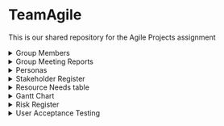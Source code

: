 # TeamAgile
This is our shared repository for the Agile Projects assignment 

<details>
  <summary>Group Members</summary>

* Russell Ruru
* Cole Yuile
* Lilia Karl 
</details>


<details>
  <summary>Group Meeting Reports</summary>

# Practical Project - Iteration 1 
## Group Meeting Report 1
### Notice of Meeting and Agenda

**Date:** 21/02/2022
**Time:** 10am
**Location:** EIT Campus

---
**Sponsor:** Ian Allan
**Name of Group:** Team Agile
**Group Lead:** Russell Ruru
**Note taker:** Leon White
**Attendees:** Leon White, Lilia Karl, Russell Ruru
**Absent:** N.A.
**Please bring:** Laptop
**Agenda items:** 
1. Familiarize ourselves with the Agile Project
2. Complete Stakeholder Register
3. Communication plan

---
### Minutes
---
**Agenda Item 1:** Familiarize ourselves with the Agile Project
**Presenter:** Lilia Karl

**Discussion:**
Introduction, detailed guidelines, project assignment tasks, iteration 1. 

**Conclusions:**
All group members need to make a good academic effort or our individual marks will go down.

**Action items:**
* Review success criterion (Rubric)
	* **Person responsible:** All group members
		* **Deadline:** 23.02.2022

* Enter assignment dates to all our personal diaries
	* **Person responsible:** All group members
		* **Deadline:** 23.02.2022

* Set agenda item
	* **Person responsible:** Lilia Karl
		* **Deadline:** 24.02.2022
---
**Agenda Item 2:** Complete Stakeholder Register
**Presenter:** Leon White

**Discussion:** 
Having a Stakeholder register is important and we will use the time of this meeting to complete a stakeholder register.

**Conclusions:**
We need to continually update the Stakeholder register.

**Action items:**
* Review Stakeholder register for the next meeting
	* **Person responsible:** All group members
		* **Deadline:** 24.02.2022
---
**Agenda Item 3:** Communication plan
**Presenter:** Russell Ruru

**Discussion:** 
Agree how to communicate between group members.

**Conclusions:**
We will use our own group in Microsoft teams because ‘chat’ function limited.

**Action items:**
* Create Microsoft Team group 
	* **Person responsible:** Ian Allen 
		* **Deadline:** 21.02.2022

* Practice meeting
	* **Person responsible:** All group members
		*  **Deadline:** 21.02.2022

* Practice uploading and editing a file
	* **Person responsible:** All group members
		*  **Deadline:** 21.02.2022

* Ensure group chat works
	* **Person responsible:** All group members
		*  **Deadline:** 21.02.2022
---
### Other Information 
---
**Resources:**
ITPMS5.240 Agile projects – Practical, Example Stakeholder Register, Microsoft Teams

**Date of next meeting:**
07.03.2022

# Practical Project - Iteration 1 
## Group Meeting Report 2
### Notice of Meeting and Agenda

**Date:** 07/03/2022
**Time:** 11.26
**Location:** EIT Campus

---
**Sponsor:** Ian Allan
**Name of Group:** Team Agile
**Group Lead:** Russell Ruru
**Note taker:** Lilia Karl
**Attendees:** Lilia Karl, Russell Ruru
**Absent:** Leon White - no longer in group. 
**Please bring:** Laptop
**Agenda items:** 
1. Review last week's minutes
2. Review Stakeholder Register
3. Develop personas

---
### Minutes
---
**Agenda Item 1:** Review last week's minutes
**Presenter:** Lilia Karl

**Discussion:**
Overall review of last meeting.

**Conclusions:**
We were able to meet the goals set in last meeting.

**Action items:**
* Review success criterion (Rubric)
	* **Person responsible:** All group members
		* **Deadline:** 07.03.2022

* Set next week's agenda item
	* **Person responsible:** Lilia Karl
		* **Deadline:** 09.02.2022
---
**Agenda Item 2:** Review Stakeholder Register
**Presenter:** Lilia Karl

**Discussion:** 
Need to update Stakeholder Register to match the project for the e-commerce website for Mushrooms by the Sea.

**Conclusions:**
Updated the Stakeholder register to include business owner Sean Smith.

**Action items:**
* Update Stakeholder register for the next meeting
	* **Person responsible:** Lilia Karl
		* **Deadline:** 07.03.2022

* Add "document control" to Stakeholder register
	*  **Person Responsible:** Russell Ruru
		*  **Deadline:** 10.03.2022
---
**Agenda Item 3:** Develop personas
**Presenter:** Russell Ruru

**Discussion:** 
Agree how to split and develop personas.

**Conclusions:**
We started to work on personas, two each member. 

**Action items:**
* Work on persona 1 - website administrator / owner 
	* **Person responsible:** Lilia Karl 
		* **Deadline:** 07.03.2022

* Work on persona 2 - tech-savvy health-conscious online customer 
	* **Person responsible:** Lilia Karl 
		* **Deadline:** 07.03.2022

* Work on persona 3 - older user
	* **Person responsible:** Russell Ruru
		* **Deadline:** 07.03.2022

* Work on persona 4 - commercial buyer
	* **Person responsible:** Russell Ruru
		* **Deadline:** 07.03.2022
---
### Other Information 
---
**Resources:**
Refer to Personas Power Point Document Slide 40

**Date of next meeting:**
XX.XX.2022


> # Practical Project - Iteration 1 
## Group Meeting Report 3
### Notice of Meeting and Agenda

**Date:** 16/03/2022
**Time:** 11.26
**Location:** EIT Campus

---
**Sponsor:** Ian Allan
**Name of Group:** Team Agile
**Group Lead:** Russell Ruru
**Note taker:** Lilia Karl
**Attendees:** Lilia Karl, Russell Ruru
**Absent:** Cole Yuile  
**Please bring:** Laptop
**Agenda items:** 
1. Review group progress
2. Iteration 1 Report 
3. Arrange future meetings 

---
### Minutes
---
**Agenda Item 1:** Review group progress
**Presenter:** Russel Ruru

**Discussion:**
Overall review of what we have done so far and what needs to be done 

**Conclusions:**
We needed to meet Wednesday and, if possible on Friday

**Action items:**
* Review Success Criterion (Rubric)
	* **Person responsible:** All group members
		* **Deadline:** 14.03.2022

* Set next week's agenda item
	* **Person responsible:** Lilia Karl
		* **Deadline:** 14.03.2022
---
**Agenda Item 2:** Iteration 1 Report
**Presenter:** Lilia Karl

**Discussion:** 
Need to write the group report for Iteration 1. We have already had a group brainstorm through sharing files on teams.
**Conclusions:**
We will use the time on class to finalize the report.
**Action items:**
* Write the report draft 
	* **Person responsible:** Lilia Karl, Russel Ruru
		* **Deadline:** 14.03.2022

* Write final document 
	*  **Person Responsible:** Lilia Karl
		*  **Deadline:** 15.03.2022
---
**Agenda Item 3:** Arrange future meeting
**Presenter:** Russell Ruru

**Discussion:** 
Agree when it's best to meet next.

**Conclusions:**
We will meet and work together on Wednesday and possibly on Friday.

**Action items:**
* Set next meeting
	* **Person responsible:** All members  
		* **Deadline:** 15.03.2022

* Set agenda for next meeting 
	* **Person responsible:** Lilia Karl 
		* **Deadline:** 15.03.2022

* Work on persona 4 - commercial buyer
	* **Person responsible:** Russell Ruru
		* **Deadline:** 07.03.2022
---
### Other Information 
---
**Resources:**
Refer to Personas Power Point Document Slide 40

**Date of next meeting:**
16.03.2022

> # Practical Project - Iteration 2
## Group Meeting Report 4
### Notice of Meeting and Agenda

**Date:** 16/03/2022
**Time:** 10am
**Location:** EIT Tarawhiti

---
**Sponsor:** Ian Allan
**Name of Group:** Team Agile
**Group Lead:** N/A
**Note taker:** Lilia Karl
**Attendees:** Lilia Karl, Russell Ruru, Cole Yuile
**Absent:** N/A
**Please bring:** Laptop
**Agenda items:** 
1. Review last week's minutes
2. Review personas
3. Arrange future meeting

---
### Minutes
---
**Agenda Item 1:** Review last week's minutes
**Presenter:** Russel Ruru

**Discussion:**
Checked where we were up with the assignment, and if we had met all the goals for last week.

**Conclusions:**
We need to finish personas, including markdown files. There are other markdown files that need to be added (Group Meeting Report markdown files).

**Action items:**
* Review last week's minutes
	* **Person responsible:** All group members
		* **Deadline:** 16.03.2022
---
**Agenda Item 2:** Review personas
**Presenter:** Lilia Karl

**Discussion:** 
Need to review personas as a group that we developed individually. Decide which ones we are keeping.

**Conclusions:**
 We will use all four personas. We have changed format on them, so they look similar. We have fine-tuned content

**Action items:**
* Review personas – one by one
	* **Person responsible:** All members
		* **Deadline:** 16.03.2022

* Save changes and update files
	*  **Person Responsible:** Cole Yuile
		*  **Deadline:** 16.03.2022

* Convert persona files to markdown
	*  **Person Responsible:** Russell Ruru
		* **Dateline:** 18.03.2022
---
**Agenda Item 3:** Arrange future meeting
**Presenter:** Russell Ruru

**Discussion:** 
Agree when it's best to meet next.

**Conclusions:**
We will meet on Friday to start on Iteration 2.

**Action items:**
* Set next meeting
	* **Person responsible:** All members  
		* **Deadline:** 16.03.2022

* Set agenda for next meeting 
	* **Person responsible:** Lilia Karl 
		* **Deadline:** 17.03.2022
---
### Other Information 
---
**Resources:**
Refer to Personas Power Point Document Slide 40

**Date of next meeting:**
18.03.2022

> # Practical Project - Iteration 2
## Group Meeting Report 5
### Notice of Meeting and Agenda

**Date:** 18/03/2022
**Time:** 1pm
**Location:** EIT Campus Library

---
**Sponsor:** Ian Allan
**Name of Group:** Team Agile
**Group Lead:** N/A
**Note taker:** Lilia Karl
**Attendees:** Lilia Karl, Russell Ruru, Cole Yuile
**Absent:** N/A
**Please bring:** Laptop
**Agenda items:** 
1. Review project progress
2. Start on Iteration 2
3. Set next meeting date and agenda

---
### Minutes
---
**Agenda Item 1:** Review project progress
**Presenter:** Russel Ruru

**Discussion:**
Check whether we are up to date with assignment: complete GMRs (including markdown files); persona’s markdown files.

**Conclusions:**
Once we have a live link to persona’s files, we will add that to markdown file.

**Action items:**
* Update persona links
	* **Person responsible:** Russell Ruru
		* **Deadline:** 22.03.2022

**Action items:**
* Finish GMR markdown files
	*	**Person responsible:** Lilia Karl
		*	**Deadline:** 20.03.2022


**Action items:**
* Update Stakeholder Register
	*	**Person responsible:** Cole Yuile
		*	**Deadline:** 18.03.2022
---
**Agenda Item 2:** Start on Iteration 2
**Presenter:** Cole Yuile

**Discussion:** 
Need to start on Iteration 2 because there will be no time in class to work on this part of the project. Familiarise ourselves with the tasks. Task / responsibilities allocation.

**Conclusions:**
We had an introduction to Iteration 2 by reading the guidelines and looking at the template files. We will not allocate tasks yet. 

**Action items:**
* Read guidelines
	* **Person responsible:** All members
		* **Deadline:** 18.03.2022

* Read resources 
	*  **Person Responsible:** All members
		*  **Deadline:** 18.03.2022
---
**Agenda Item 3:** Set next meeting date and agenda
**Presenter:** N/A

**Discussion:** 
Agree when it is best to meet next, according to member’s timetables and project workload. Agree on next meeting’s agenda.

**Conclusions:**
We will discuss next week when we will meet next.

**Action items:**
* Set next meeting
	* **Person responsible:** All members  
		* **Deadline:** 27.03.2022

---
### Other Information 
---
#### Resources:

EIT online – Assessment's tab: Iteration 2 guidelines

**Date of next meeting:**
T.B.C.

> > # Practical Project - Iteration 2
## Group Meeting Report 6
### Notice of Meeting and Agenda

**Date:** 06/04/2022
**Time:** 10:00 AM
**Location:** EIT Campus

---
**Sponsor:** Ian Allan
**Name of Group:** Team Agile
**Group Lead:** N/A
**Note taker:** 
**Attendees:** Lilia Karl
**Absent:** Cole Yuile, Russel Ruru  
**Please bring:** Laptop
**Agenda items:** 
1. Iteration 2 task assignment
2. Iteration 2 report
3. Next meeting

---
### Minutes
---
**Agenda Item 1:** Iteration 2 task assignment 
**Presenter:** Lilia

**Discussion:**
Review Iteration 2 tasks. This meeting was supposed to happen the day of the Lab on Weds 6/4/2022, but 2 of us were absent. (RR)

**Conclusions:**
We need to break down tasks for Iteration 2 and assign them to each member.

We appreciate that Lilia was unable to discuss the Iteration task on her own (RR)

Lilia had already uploaded a Gant chart and breakdown, progress of completed Iteration 1 Tasks and progress of Iteration 2 Tasks so far. (RR)

**Action items:**
* Lilia shared and uploaded a Gant chart to Teams.
	* **Person responsible:** Lilia
		* **Deadline:** 

* Lilia’s chart added to markdown folder
	* **Person responsible:** Russel
		* **Deadline:** 
---
**Agenda Item 2:** Iteration 2 report
**Presenter:** Lilia Karl

**Discussion:** 
Report on Iteration 2 due next week. Lilia and Russell only talked briefly about a group meeting (RR)
**Conclusions:**
Lilia was unable to discuss completion of Iteration 2 tasks and report on her own.
**Action items:**
* Group focused on completing Lab 4 session
	* **Person responsible:**Cole Yuile, Russel Ruru
		* **Deadline:**


---
**Agenda Item 3:** Next Meeting
**Presenter:** Russell Ruru

**Discussion:** 
We briefly discussed another group meeting, to discuss the same 3 Agenda items.

**Conclusions:**
Another meeting was set.

**Action items:**
* Set meeting on Teams online.
	* **Person responsible:** Russel and Lilia 
		* **Deadline:** 


---
### Other Information 
---
**Resources:**
Date of next meeting: Friday 8/04/2022 1pm

**Date of next meeting:**
08.04.2022 1pm

> > # Practical Project - Iteration 2
## Group Meeting Report 7
### Notice of Meeting and Agenda

**Date:** 06/04/2022
**Time:** 10:00 AM
**Location:** EIT Campus

---
**Sponsor:** Ian Allan
**Name of Group:** Team Agile
**Group Lead:** N/A
**Note taker:** 
**Attendees:** Russell Ruru, Cole Yuile
**Absent:** Lilia Karl 
**Please bring:** Laptop
**Agenda items:** 
1. Iteration 2 task assignment
2. Iteration 2 report
3. Next meeting

---
### Minutes
---
**Agenda Item 1:** Iteration 2 task assignment 
**Presenter:** Russell 

**Discussion:**
Review Iteration 2 tasks. We discussed what tasks we needed to complete as a group or individually, from the resource and Gant chart assignments.

**Conclusions:**
Both of us were unsure about both these assignments

**Action items:**
* Completing his lab 4 tasks
	* **Person responsible:** Cole
		* **Deadline:** 

* Finished lab 4 task
	* **Person responsible:** Russel
		* **Deadline:** 
---
**Agenda Item 2:** Iteration 2 report
**Presenter:** Lilia Karl

**Discussion:** 
Report on Iteration 2 due next week. 
More detail about the resource and Gant chart assignment is needed, so we can complete the group report.
**Conclusions:**
We will have to clarify or get feedback and information  from the Sponsor on Monday 11/04/2022
**Action items:**
* Get more information
	* **Person responsible:** Cole Yuile, Russel Ruru
		* **Deadline:**
* Discuss resource and Gantt chart
	* **Person responsible:** Group
		* **Deadline:**


---
**Agenda Item 3:** Next Meeting
**Presenter:** Russell Ruru

**Discussion:** 
TBD on Monday 11/04/2022

**Conclusions:**
Meet on campus next week

**Action items:**
* Discuss group work with sponsor 
	* **Person responsible:** Group
		* **Deadline:** 

**Agenda items to discuss:**
1. Resource Report
2. Gantt chart report
3. Iteration 2 group report 


---
### Other Information 
---
**Resources:**
Date of next meeting: Monday  11/04/2022.  Due to assignment report due this week.

**Date of next meeting:**
11.04.2022
</details>



<details>
  <summary>Personas</summary>

![](https://github.com/LiliaKa/TeamAgile/blob/347f1eae99e45979a13a5b224481b7f78c083877/MushySean.png)
![](https://github.com/LiliaKa/TeamAgile/blob/347f1eae99e45979a13a5b224481b7f78c083877/RonalMac.png)
![](https://github.com/LiliaKa/TeamAgile/blob/347f1eae99e45979a13a5b224481b7f78c083877/SamFox.png)
![](https://github.com/LiliaKa/TeamAgile/blob/347f1eae99e45979a13a5b224481b7f78c083877/YogiMaggie.png)
</details>


<details>
  <summary>Stakeholder Register</summary>

|Stakeholder Name                |   Title                       |Role                         | Power (H/L) | Interest (H/L) | Responsibilities | Communication |
|----------------|-------------------------------|-----------------------------|-----------|-----|-------|----|
|Sean Smith|Business Owner            |Website Administrator            | H | H | | Weekly Via Email |
|Ian Allen          |            |Sponsor    | H| H| |Weekly Via Email|
|     Kelly Slater     |CEO| -  | H |H||Fortnightly Meetings|
|Leon White | Security Analyst | Project Management | H| H| Backlog Management| Daily Via Emails and Meetings|
|Russel Ruru | Senior Developer | Website Developer | L | H| Security Certificates and Programming| 
|Lilia Karl | Junior Developer | Assistant Developer | L | L| - |
Tom Carroll| Accountant | - | L | L| Manage Supply and Cashflow|

## Document Control
|     Version           | Date                        |            Modification            | Notes
|----------------|-------------------------------|-----------------------------|---|
|Stakeholder Register 1.1|     22/02/2022    |           |First Draft|
|   Stakeholder Register 1.2       |  23/02/2022          |  More Actors Added          |
|   Stakeholder Register 2       |7/03/2022|Business Owner Updated | Includes Website Administrator Role|
</details>


<details>
  <summary>Resource Needs table</summary>

| **Task Code** | **Deliverable Description** | **Resource Name** | **Amount of Resource Required** | **Cost** | |
| --- | --- | --- | --- | --- | --- |
| **1.0** | **Iteration 1 – Planning and Design** | | | |
| 1.1 | Planning – prepare meeting  | Team members meeting | 2 hours  | 2x(30$x3) = 180$   |
| 1.2 | Hardware – applicable to entire project  | Laptop | 3 laptops  | 3x1000$ = 3000$  |
| 1.3 | Software – applicable to entire project  | Office 365 – MS Teams | 3-month subscription x5 users | From 3x(5x9.10$) = 136.50$ (tax not included) |
| 1.4 | Stakeholder Register | Team members meeting (workshop)  | 1 hour | 30$x3 = 90$ |
| 1.5 | Persona Developing | Team members meeting (workshop)  | 2 hours | 2x(30$x3) = 180$   |
| 1.6 | Persona Testing | Team members meeting (workshop)  | 1 hour | 30$x3 = 90$ |
| 1.7 | Markdown files | Team members meeting (workshop)  | 1 hour | 30$x3 = 90$ |
| 1.8 | Iteration 1 Report | Team members meeting (workshop) + uploading file | 1 hour | 30$x3 = 90$ |
| **Sub-Total** | | | | **3856.50 NZ$** |
| **2.0** | **Iteration 2 – Implementation** | | | |
| 2.1 | Planning – prepare meeting  | Team members meeting | 2 hours  | 2x(30$x3) = 180$   |
| 2.2 | ALL documents converted into Markdown files | Team members meeting (workshop)  | 4 hours | 90$x4 = 360$ |
| 2.3 | Resource Needs Report | Team members meeting | 2 hours  | 90$x2 = 180$ |
| 2.4 | Gant Chart | Team members meeting | 2 hours  | 90$x2 = 180$ |
| 2.5 | Progress Report | Team members meeting (workshop) | 1 hour | 90$ |
| 2.6 | Markdown documents to GitHub | Team members meeting | | |
| 2.7 | Design an ecommerce mobile app  | Team members meeting (workshop)  | 40 hours  | 40x(30$x3) = 3600$   |
| 2.8 | Software | Adobe Suite | 3-month subscription x3 users | 3x(79$x3) = 711$ |
| 2.9 | Software | GitHub | $40per user/yearfor the first 12 months\* | 3x $40 = $120 |
| **Sub-Total** | | | | **5,421 NZ$** |
| **4.0** | **Iteration 3 – Implementation and MVP** | | | |
| 4.1 | Planning – Prepare meeting | Team members meeting | 2 Hours | 2x(30$x3) = 180$ |
| 4.2 | All documents converted into Markdown files | Team members meeting (workshop) | 4 Hours | 90$x4 = 360$ |
| 4.3 | Resource needs Report | Team members meeting | 2 Hours | 90$x2 = 180$ |
| 4.4 | Gantt Chart | Team members meeting | 2 Hours | 90$x2 = 180$ |
| 4.5 | Progress Report | Team members meeting (workshop) | 1 Hour | 90$ |
| 4.6 | Risk Register | Team members meeting | 2 Hours | 90$x2 = 180$ |
| 4.7 | User Acceptance Test Results | Team members meeting (workshop | 3 Hours | 90$x3 = 270$ |
| 4.8 | Create static website |  Github |  4 Hours | 90$x4 = 360$ |
| **Sub-Total** | | | | **1800 NZ$** |
| 4.0 | **Final Handover** | | | |
| 4.1 | Stakeholder Register | Team members already reviewed | Done | |
| 4.2 | Website Hosting | Team members review | 1 Hour | 90$ |
| 4.3 | Domain Name | | | |
| 4.4 | Gantt Chart | Team members review | 1 Hour | 90$ |
| 4.5 | Personas | Team members already reviewed | Done | |
| 4.6 | Risk Register | Team members review | 1 Hour | 90$ |
| 4.7 | Group Meeting Reports | Team members review | 1 Hour | 90$ |
| 4.8 | User Acceptance test results | Team members review | 1 Hour | 90$ |
| **Sub-Total** | | | | **450 NZ$** |
| **TOTAL** | | | | **11,527 NZ$** |
| --- | --- | --- | --- | --- | --- |
</details>

<details>
	<summary>Gantt Chart</summary>
	
[Gantt Chart file](https://view.officeapps.live.com/op/view.aspx?src=https%3A%2F%2Fraw.githubusercontent.com%2FLiliaKa%2FTeamAgile%2Fmain%2FGITRepo-Documents%2FGantt%2520Chart%2520-%2520v3.xlsx&wdOrigin=BROWSELINK)
</details>

<details>
  <summary>Risk Register</summary>

| **ID** | **Date raised** | **Risk description** | **Likelihood of the risk occurring** | **Impact if the risk occurs** | **Severity** _Rating based on impact &amp; likelihood._ |  **Owner** _Person who will manage the risk._ |  **Mitigation action** _Actions to mitigate the risk e.g. reduce the likelihood._ | **Status** | **Useful resources** |
| --- | --- | --- | --- | --- | --- | --- | --- | --- | --- |
| 1 | [03-06-2021] | Project purpose and need is not well-defined. | Medium | High | High | Project Sponsor | Complete a business case if not already provided and ensure purpose is well defined on Project Charter and PID. | Open
| 2 | [15-03-2022] | Multiple channels of communication between team members are allowing for miscommunication and misunderstandings. | Medium | High | High | Team Members | Use one channel in MS Teams to communicate (&quot;General&quot;) instead of the chat function. | Closed |
 | 3 | [04-03-2022] | Group members may need to isolate due to Covid-19. | High | Medium | High | Team Members | Ensure that group members can access MS Teams while isolating at home. Plan for meetings to be online. | Open |
| 4 | [10-04-2022] | Aspects of the project are taking longer than expected to be completed. | Medium | Medium | Medium | Team Members | Improve communication between team members. Delegate responsibilities realistically. Ensure everyone completes tasks that have been trusted upon them. | Open |
| 5 | [10-04-2022] | Feature non completion by deadline – time spent on low priority tasks is reducing time available to work on the feature. | Medium | High | High | Team Members | Ensure that focus is placed on critical parts of each feature -follow the risk-adjusted backlog. Ensure that tasks are aligned with the critical deliverables for the project (the assignment rubric). | Open |
| 6 | [10-04-2022] | Budget constrains – not enough funds to cover extensive group meeting&#39;s costs. | Medium | High | High | Project Sponsor | Maximise efficiency of meetings by planning them beforehand in accordance with critical deliverables and group&#39;s progress. | Open |
| 7 | [06-05-2022] | Final product may be rejected by the client. | Low | High | Medium | Project Sponsor | Communicate regularly and keep client up to date with developments as per communication plan. | Open |
| 8 | [16-05-2022] | Equipment may fail (Laptops/Computers stop working) | Low | Medium | Medium | Team Members | Make sure each team member has a way to access teams/Github if the risk occurs. | Open |
</details> 


<details>
  <summary>User Acceptance Testing</summary>

![](https://github.com/LiliaKa/TeamAgile/blob/main/GITRepo-Documents/UserAcceptanceTest.png)
</details>


